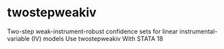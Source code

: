 # twostepweakiv
Two-step weak-instrument-robust confidence sets for linear instrumental-variable (IV) models Use twostepweakiv With STATA 18
